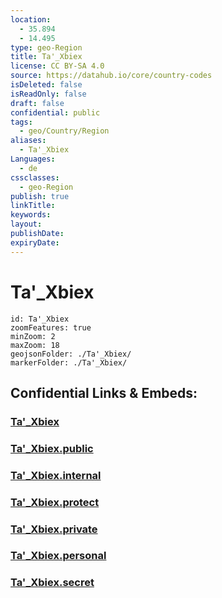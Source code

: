 ```yaml
---
location:
  - 35.894
  - 14.495
type: geo-Region
title: Ta'_Xbiex
license: CC BY-SA 4.0
source: https://datahub.io/core/country-codes
isDeleted: false
isReadOnly: false
draft: false
confidential: public
tags:
  - geo/Country/Region
aliases:
  - Ta'_Xbiex
Languages:
  - de
cssclasses:
  - geo-Region
publish: true
linkTitle:
keywords:
layout:
publishDate:
expiryDate:
---
```


# Ta'_Xbiex

```leaflet
id: Ta'_Xbiex
zoomFeatures: true 
minZoom: 2 
maxZoom: 18
geojsonFolder: ./Ta'_Xbiex/
markerFolder: ./Ta'_Xbiex/
```


## Confidential Links & Embeds: 

### [Ta'_Xbiex](/_Standards/Earth/Continent/Europe/Europe~South/Malta/Regions~Malta/Ċentrali/counties~Ċentrali/Ta'_Xbiex.md) 

### [Ta'_Xbiex.public](/_public/Earth/Continent/Europe/Europe~South/Malta/Regions~Malta/Ċentrali/counties~Ċentrali/Ta'_Xbiex.public.md) 

### [Ta'_Xbiex.internal](/_internal/Earth/Continent/Europe/Europe~South/Malta/Regions~Malta/Ċentrali/counties~Ċentrali/Ta'_Xbiex.internal.md) 

### [Ta'_Xbiex.protect](/_protect/Earth/Continent/Europe/Europe~South/Malta/Regions~Malta/Ċentrali/counties~Ċentrali/Ta'_Xbiex.protect.md) 

### [Ta'_Xbiex.private](/_private/Earth/Continent/Europe/Europe~South/Malta/Regions~Malta/Ċentrali/counties~Ċentrali/Ta'_Xbiex.private.md) 

### [Ta'_Xbiex.personal](/_personal/Earth/Continent/Europe/Europe~South/Malta/Regions~Malta/Ċentrali/counties~Ċentrali/Ta'_Xbiex.personal.md) 

### [Ta'_Xbiex.secret](/_secret/Earth/Continent/Europe/Europe~South/Malta/Regions~Malta/Ċentrali/counties~Ċentrali/Ta'_Xbiex.secret.md)


